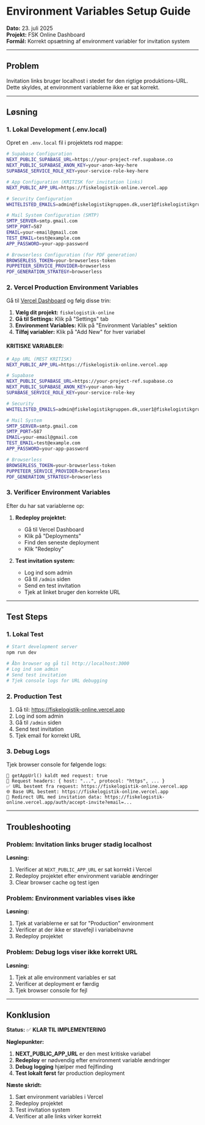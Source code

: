 # Environment Variables Setup Guide

**Dato:** 23. juli 2025  
**Projekt:** FSK Online Dashboard  
**Formål:** Korrekt opsætning af environment variabler for invitation system

---

## Problem

Invitation links bruger localhost i stedet for den rigtige produktions-URL. Dette skyldes, at environment variablerne ikke er sat korrekt.

---

## Løsning

### 1. **Lokal Development (.env.local)**

Opret en `.env.local` fil i projektets rod mappe:

```bash
# Supabase Configuration
NEXT_PUBLIC_SUPABASE_URL=https://your-project-ref.supabase.co
NEXT_PUBLIC_SUPABASE_ANON_KEY=your-anon-key-here
SUPABASE_SERVICE_ROLE_KEY=your-service-role-key-here

# App Configuration (KRITISK for invitation links)
NEXT_PUBLIC_APP_URL=https://fiskelogistik-online.vercel.app

# Security Configuration
WHITELISTED_EMAILS=admin@fiskelogistikgruppen.dk,user1@fiskelogistikgruppen.dk

# Mail System Configuration (SMTP)
SMTP_SERVER=smtp.gmail.com
SMTP_PORT=587
EMAIL=your-email@gmail.com
TEST_EMAIL=test@example.com
APP_PASSWORD=your-app-password

# Browserless Configuration (for PDF generation)
BROWSERLESS_TOKEN=your-browserless-token
PUPPETEER_SERVICE_PROVIDER=browserless
PDF_GENERATION_STRATEGY=browserless
```

### 2. **Vercel Production Environment Variables**

Gå til [Vercel Dashboard](https://vercel.com/dashboard) og følg disse trin:

1. **Vælg dit projekt:** `fiskelogistik-online`
2. **Gå til Settings:** Klik på "Settings" tab
3. **Environment Variables:** Klik på "Environment Variables" sektion
4. **Tilføj variabler:** Klik på "Add New" for hver variabel

#### **KRITISKE VARIABLER:**

```bash
# App URL (MEST KRITISK)
NEXT_PUBLIC_APP_URL=https://fiskelogistik-online.vercel.app

# Supabase
NEXT_PUBLIC_SUPABASE_URL=https://your-project-ref.supabase.co
NEXT_PUBLIC_SUPABASE_ANON_KEY=your-anon-key
SUPABASE_SERVICE_ROLE_KEY=your-service-role-key

# Security
WHITELISTED_EMAILS=admin@fiskelogistikgruppen.dk,user1@fiskelogistikgruppen.dk

# Mail System
SMTP_SERVER=smtp.gmail.com
SMTP_PORT=587
EMAIL=your-email@gmail.com
TEST_EMAIL=test@example.com
APP_PASSWORD=your-app-password

# Browserless
BROWSERLESS_TOKEN=your-browserless-token
PUPPETEER_SERVICE_PROVIDER=browserless
PDF_GENERATION_STRATEGY=browserless
```

### 3. **Verificer Environment Variables**

Efter du har sat variablerne op:

1. **Redeploy projektet:**
   - Gå til Vercel Dashboard
   - Klik på "Deployments"
   - Find den seneste deployment
   - Klik "Redeploy"

2. **Test invitation system:**
   - Log ind som admin
   - Gå til `/admin` siden
   - Send en test invitation
   - Tjek at linket bruger den korrekte URL

---

## Test Steps

### 1. **Lokal Test**
```bash
# Start development server
npm run dev

# Åbn browser og gå til http://localhost:3000
# Log ind som admin
# Send test invitation
# Tjek console logs for URL debugging
```

### 2. **Production Test**
1. Gå til: https://fiskelogistik-online.vercel.app
2. Log ind som admin
3. Gå til `/admin` siden
4. Send test invitation
5. Tjek email for korrekt URL

### 3. **Debug Logs**
Tjek browser console for følgende logs:
```
🔧 getAppUrl() kaldt med request: true
📡 Request headers: { host: "...", protocol: "https", ... }
✅ URL bestemt fra request: https://fiskelogistik-online.vercel.app
🌐 Base URL bestemt: https://fiskelogistik-online.vercel.app
🔗 Redirect URL med invitation data: https://fiskelogistik-online.vercel.app/auth/accept-invite?email=...
```

---

## Troubleshooting

### Problem: Invitation links bruger stadig localhost
**Løsning:**
1. Verificer at `NEXT_PUBLIC_APP_URL` er sat korrekt i Vercel
2. Redeploy projektet efter environment variable ændringer
3. Clear browser cache og test igen

### Problem: Environment variables vises ikke
**Løsning:**
1. Tjek at variablerne er sat for "Production" environment
2. Verificer at der ikke er stavefejl i variabelnavne
3. Redeploy projektet

### Problem: Debug logs viser ikke korrekt URL
**Løsning:**
1. Tjek at alle environment variables er sat
2. Verificer at deployment er færdig
3. Tjek browser console for fejl

---

## Konklusion

**Status:** ✅ **KLAR TIL IMPLEMENTERING**

**Nøglepunkter:**
1. **NEXT_PUBLIC_APP_URL** er den mest kritiske variabel
2. **Redeploy** er nødvendig efter environment variable ændringer
3. **Debug logging** hjælper med fejlfinding
4. **Test lokalt først** før production deployment

**Næste skridt:**
1. Sæt environment variables i Vercel
2. Redeploy projektet
3. Test invitation system
4. Verificer at alle links virker korrekt 